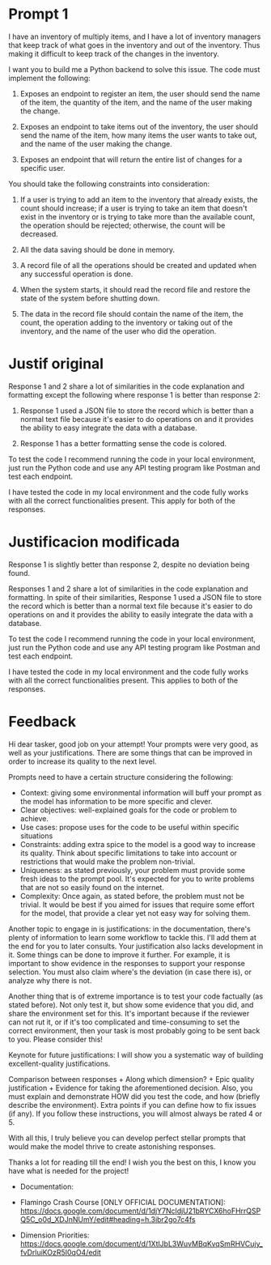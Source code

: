 # Prompt 1

I have an inventory of multiply items, and I have a lot of inventory managers that keep track of what goes in the inventory and out of the inventory. Thus making it difficult to keep track of the changes in the inventory.

I want you to build me a Python backend to solve this issue. The code must implement the following:

1. Exposes an endpoint to register an item, the user should send the name of the item, the quantity of the item, and the name of the user making the change.

2. Exposes an endpoint to take items out of the inventory, the user should send the name of the item, how many items the user wants to take out, and the name of the user making the change.

3. Exposes an endpoint that will return the entire list of changes for a specific user.

You should take the following constraints into consideration:

1. If a user is trying to add an item to the inventory that already exists, the count should increase; if a user is trying to take an item that doesn't exist in the inventory or is trying to take more than the available count, the operation should be rejected; otherwise, the count will be decreased.

2. All the data saving should be done in memory.

3. A record file of all the operations should be created and updated when any successful operation is done.

4. When the system starts, it should read the record file and restore the state of the system before shutting down.

5. The data in the record file should contain the name of the item, the count, the operation adding to the inventory or taking out of the inventory, and the name of the user who did the operation.

# Justif original


Response 1 and 2 share a lot of similarities in the code explanation and formatting except the following where response 1 is better than response 2:

1. Response 1 used a JSON file to store the record which is better than a normal text file because it's easier to do operations on and it provides the ability to easy integrate the data with a database.

2. Response 1 has a better formatting sense the code is colored.


To test the code I recommend running the code in your local environment, just run the Python code and use any API testing program like Postman and test each endpoint.

I have tested the code in my local environment and the code fully works with all the correct functionalities present. This apply for both of the responses.


# Justificacion modificada

Response 1 is slightly better than response 2, despite no deviation being found.

Responses 1 and 2 share a lot of similarities in the code explanation and formatting.
In spite of their similarities, Response 1 used a JSON file to store the record which is better than a normal text file because it's easier to do operations on and it provides the ability to easily integrate the data with a database. 

To test the code I recommend running the code in your local environment, just run the Python code and use any API testing program like Postman and test each endpoint.

I have tested the code in my local environment and the code fully works with all the correct functionalities present. This applies to both of the responses.


# Feedback

Hi dear tasker, good job on your attempt!
Your prompts were very good, as well as your justifications. There are some things that can be improved in order to increase its quality to the next level.

Prompts need to have a certain structure considering the following:
- Context: giving some environmental information will buff your prompt as the model has information to be more specific and clever.
- Clear objectives: well-explained goals for the code or problem to achieve.
- Use cases: propose uses for the code to be useful within specific situations
- Constraints: adding extra spice to the model is a good way to increase its quality. Think about specific limitations to take into account or restrictions that would make the problem non-trivial.
- Uniqueness: as stated previously, your problem must provide some fresh ideas to the prompt pool. It's expected for you to write problems that are not so easily found on the internet.
- Complexity: Once again, as stated before, the problem must not be trivial. It would be best if you aimed for issues that require some effort for the model, that provide a clear yet not easy way for solving them.

Another topic to engage in is justifications: in the documentation, there's plenty of information to learn some workflow to tackle this. I'll add them at the end for you to later consults.
Your justification also lacks development in it. Some things can be done to improve it further. For example, it is important to show evidence in the responses to support your response selection. You must also claim where's the deviation (in case there is), or analyze why there is not.

Another thing that is of extreme importance is to test your code factually (as stated before). Not only test it, but show some evidence that you did, and share the environment set for this. It's important because if the reviewer can not rut it, or if it's too complicated and time-consuming to set the correct environment, then your task is most probably going to be sent back to you. Please consider this!

Keynote for future justifications: I will show you a systematic way of building excellent-quality justifications.

Comparison between responses + Along which dimension? + Epic quality justification + Evidence for taking the aforementioned decision.
Also, you must explain and demonstrate HOW did you test the code, and how (briefly describe the environment). Extra points if you can define how to fix issues (if any).
If you follow these instructions, you will almost always be rated 4 or 5.


With all this, I truly believe you can develop perfect stellar prompts that would make the model thrive to create astonishing responses.

Thanks a lot for reading till the end! I wish you the best on this, I know you have what is needed for the project!

* Documentation:

* Flamingo Crash Course [ONLY OFFICIAL DOCUMENTATION]:
https://docs.google.com/document/d/1djY7NcldjU21bRYCX6hoFHrrQSPQ5C_o0d_XDJnNUmY/edit#heading=h.3ibr2go7c4fs

* Dimension Priorities:
https://docs.google.com/document/d/1XtlJbL3WuvMBqKvqSmRHVCujy_fvDrluiKOzR5I0qO4/edit